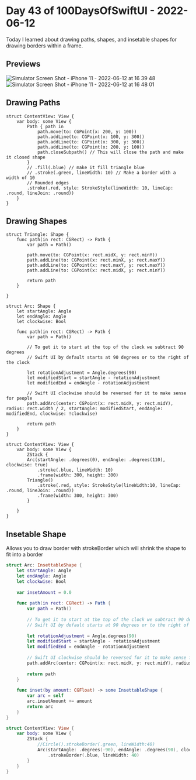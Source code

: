# Day 43 of 100DaysOfSwiftUI - 2022-06-12

Today I learned about drawing paths, shapes, and insetable shapes for drawing borders within a frame. 

## Previews

![Simulator Screen Shot - iPhone 11 - 2022-06-12 at 16 39 48](https://user-images.githubusercontent.com/9620015/173258636-97f6a7ca-2597-475c-9922-9475518c25bb.png)
![Simulator Screen Shot - iPhone 11 - 2022-06-12 at 16 48 01](https://user-images.githubusercontent.com/9620015/173258640-bcb460b2-22d5-422d-a92f-0a9f1b7e7cdc.png)


## Drawing Paths

```
struct ContentView: View {
    var body: some View {
        Path { path in
            path.move(to: CGPoint(x: 200, y: 100))
            path.addLine(to: CGPoint(x: 100, y: 300))
            path.addLine(to: CGPoint(x: 300, y: 300))
            path.addLine(to: CGPoint(x: 200, y: 100))
            path.closeSubpath() // This will close the path and make it closed shape
        }
        // .fill(.blue) // make it fill triangle blue
        // .stroke(.green, lineWidth: 10) // Make a border with a width of 10 
        // Rounded edges
        .stroke(.red, style: StrokeStyle(lineWidth: 10, lineCap: .round, lineJoin: .round))
    }
}
```

## Drawing Shapes

```
struct Triangle: Shape {
    func path(in rect: CGRect) -> Path {
        var path = Path()
        
        path.move(to: CGPoint(x: rect.midX, y: rect.minY))
        path.addLine(to: CGPoint(x: rect.minX, y: rect.maxY))
        path.addLine(to: CGPoint(x: rect.maxY, y: rect.maxY))
        path.addLine(to: CGPoint(x: rect.midX, y: rect.minY))

        return path
    }
    
}

struct Arc: Shape {
    let startAngle: Angle
    let endAngle: Angle
    let clockwise: Bool
    
    func path(in rect: CGRect) -> Path {
        var path = Path()
        
        // To get it to start at the top of the clock we subtract 90 degrees
        // Swift UI by default starts at 90 degrees or to the right of the clock
        
        let rotationAdjustment = Angle.degrees(90)
        let modifiedStart = startAngle - rotationAdjustment
        let modifiedEnd = endAngle - rotationAdjustment
        
        // Swift UI clockwise should be reversed for it to make sense for people
        path.addArc(center: CGPoint(x: rect.midX, y: rect.midY), radius: rect.width / 2, startAngle: modifiedStart, endAngle: modifiedEnd, clockwise: !clockwise)
        
        return path
    }
}

struct ContentView: View {
    var body: some View {
        ZStack {
        Arc(startAngle: .degrees(0), endAngle: .degrees(110), clockwise: true)
            .stroke(.blue, lineWidth: 10)
            .frame(width: 300, height: 300)
        Triangle()
            .stroke(.red, style: StrokeStyle(lineWidth:10, lineCap: .round, lineJoin: .round))
            .frame(width: 300, height: 300)
        }
        
    }
}
```

## Insetable Shape

Allows you to draw border with strokeBorder which will shrink the shape to fit into a border


```swift
struct Arc: InsettableShape {
    let startAngle: Angle
    let endAngle: Angle
    let clockwise: Bool
    
    var insetAmount = 0.0
    
    func path(in rect: CGRect) -> Path {
        var path = Path()
        
        // To get it to start at the top of the clock we subtract 90 degrees
        // Swift UI by default starts at 90 degrees or to the right of the clock
        
        let rotationAdjustment = Angle.degrees(90)
        let modifiedStart = startAngle - rotationAdjustment
        let modifiedEnd = endAngle - rotationAdjustment
        
        // Swift UI clockwise should be reversed for it to make sense for people
        path.addArc(center: CGPoint(x: rect.midX, y: rect.midY), radius: rect.width / 2 - insetAmount, startAngle: modifiedStart, endAngle: modifiedEnd, clockwise: !clockwise)
        
        return path
    }
    
    func inset(by amount: CGFloat) -> some InsettableShape {
        var arc = self
        arc.insetAmount += amount
        return arc
    }
}

struct ContentView: View {
    var body: some View {
        ZStack {
            //Circle().strokeBorder(.green, lineWidth:40)
            Arc(startAngle: .degrees(-90), endAngle: .degrees(90), clockwise: true)
                .strokeBorder(.blue, lineWidth: 40)
        }
    }
}

```


